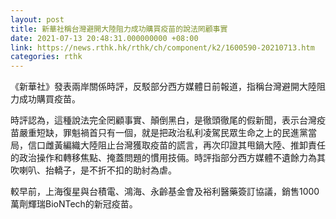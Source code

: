 ```yaml
---
layout: post
title: 新華社稱台灣避開大陸阻力成功購買疫苗的說法罔顧事實
date: 2021-07-13 20:48:31.000000000 +08:00
link: https://news.rthk.hk/rthk/ch/component/k2/1600590-20210713.htm
categories: rthk
---
```


《新華社》發表兩岸關係時評，反駁部分西方媒體日前報道，指稱台灣避開大陸阻力成功購買疫苗。

時評認為，這種說法完全罔顧事實、顛倒黑白，是徹頭徹尾的假新聞，表示台灣疫苗嚴重短缺，罪魁禍首只有一個，就是把政治私利凌駕民眾生命之上的民進黨當局，信口雌黃編織大陸阻止台灣獲取疫苗的謊言，再次印證其甩鍋大陸、推卸責任的政治操作和轉移焦點、掩蓋問題的慣用技倆。時評指部分西方媒體不遺餘力為其吹喇叭、抬轎子，是不折不扣的助紂為虐。

較早前，上海復星與台積電、鴻海、永齡基金會及裕利醫藥簽訂協議，銷售1000萬劑輝瑞BioNTech的新冠疫苗。
